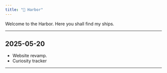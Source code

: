 ```yaml
---
title: "🚢 Harbor"
---
```


Welcome to the Harbor. Here you shall find my ships. 

---

## 2025-05-20
- Website revamp.
- Curiosity tracker



---